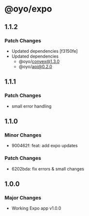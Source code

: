 # @oyo/expo

## 1.1.2

### Patch Changes

- Updated dependencies [f3150fe]
- Updated dependencies
  - @oyo/convex@1.3.0
  - @oyo/api@0.2.0

## 1.1.1

### Patch Changes

- small error handling

## 1.1.0

### Minor Changes

- 900462f: feat: add expo updates

### Patch Changes

- 6202bda: fix errors & small changes

## 1.0.0

### Major Changes

- Working Expo app v1.0.0
